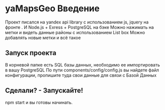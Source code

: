 # yaMapsGeo Введение
Проект писался на yandex api library с использованием js, jquery на фронте .
И Node.js + Exress + PostgreSQL на бэке
Можно нажимать на метки и видеть данные районы с использованием List box
Можно добавлять новые метки и всё такое

## Запуск проекта
В корневой папке есть SQL базы данных, необходимо ее импортировать в вашу PostgreSQL
По пути components/config/config.js вы найдете файл конфигурации, пропишите туда свои данные для связи с Базой Данных


## Сделали? - Запускайте!
npm start и вы готовы начинать.